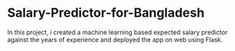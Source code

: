 # Salary-Predictor-for-Bangladesh
In this project, i created a machine learning based expected salary predictor against the years of experience and deployed the app on web using Flask.
